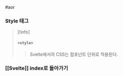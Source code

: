 #aor
### Style 태그
>[!info]
>#### `<style>`
>
>> Svelte에서의 CSS는 컴포넌트 단위로 적용된다.

### [[Svelte]] index로 돌아가기
